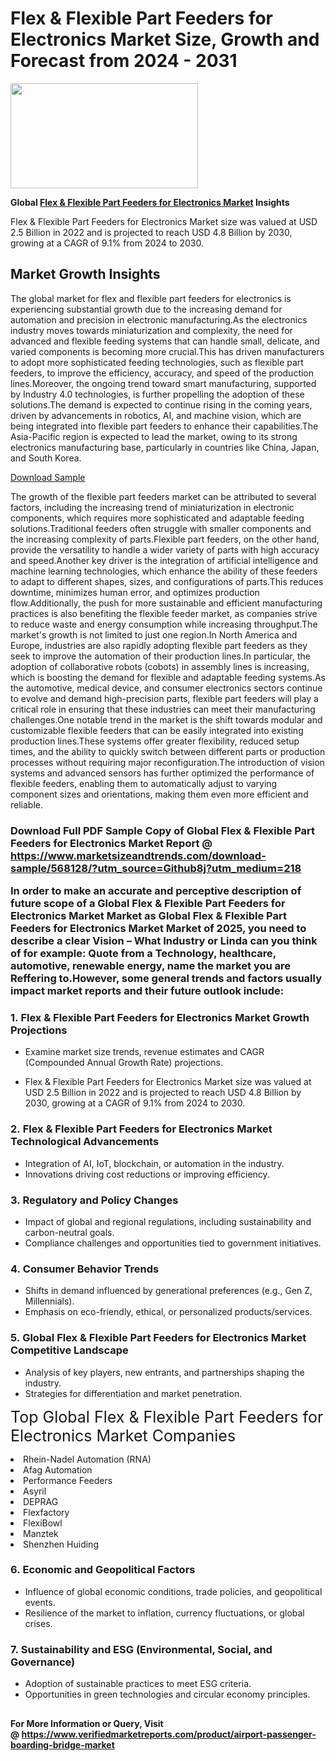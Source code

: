 <H1>Flex & Flexible Part Feeders for Electronics Market Size, Growth and Forecast from 2024 - 2031</H1><img class="aligncenter size-medium wp-image-584254" src="https://thirdeyenews.in/wp-content/uploads/2024/09/Global-Market-Research-300x168.jpeg" alt="" width="300" height="168" /><p><strong>Global&nbsp;<a href="https://www.marketsizeandtrends.com/download-sample/568128/?utm_source=Github8j?utm_medium=218">Flex & Flexible Part Feeders for Electronics Market</a> Insights</strong></p><p>Flex & Flexible Part Feeders for Electronics Market size was valued at USD 2.5 Billion in 2022 and is projected to reach USD 4.8 Billion by 2030, growing at a CAGR of 9.1% from 2024 to 2030.</p><p><h2>Market Growth Insights</h2> <p>The global market for flex and flexible part feeders for electronics is experiencing substantial growth due to the increasing demand for automation and precision in electronic manufacturing.As the electronics industry moves towards miniaturization and complexity, the need for advanced and flexible feeding systems that can handle small, delicate, and varied components is becoming more crucial.This has driven manufacturers to adopt more sophisticated feeding technologies, such as flexible part feeders, to improve the efficiency, accuracy, and speed of the production lines.Moreover, the ongoing trend toward smart manufacturing, supported by Industry 4.0 technologies, is further propelling the adoption of these solutions.The demand is expected to continue rising in the coming years, driven by advancements in robotics, AI, and machine vision, which are being integrated into flexible part feeders to enhance their capabilities.The Asia-Pacific region is expected to lead the market, owing to its strong electronics manufacturing base, particularly in countries like China, Japan, and South Korea.</p> <p><a href="#download_sample">Download Sample</a></p> <p>The growth of the flexible part feeders market can be attributed to several factors, including the increasing trend of miniaturization in electronic components, which requires more sophisticated and adaptable feeding solutions.Traditional feeders often struggle with smaller components and the increasing complexity of parts.Flexible part feeders, on the other hand, provide the versatility to handle a wider variety of parts with high accuracy and speed.Another key driver is the integration of artificial intelligence and machine learning technologies, which enhance the ability of these feeders to adapt to different shapes, sizes, and configurations of parts.This reduces downtime, minimizes human error, and optimizes production flow.Additionally, the push for more sustainable and efficient manufacturing practices is also benefiting the flexible feeder market, as companies strive to reduce waste and energy consumption while increasing throughput.The market's growth is not limited to just one region.In North America and Europe, industries are also rapidly adopting flexible part feeders as they seek to improve the automation of their production lines.In particular, the adoption of collaborative robots (cobots) in assembly lines is increasing, which is boosting the demand for flexible and adaptable feeding systems.As the automotive, medical device, and consumer electronics sectors continue to evolve and demand high-precision parts, flexible part feeders will play a critical role in ensuring that these industries can meet their manufacturing challenges.One notable trend in the market is the shift towards modular and customizable flexible feeders that can be easily integrated into existing production lines.These systems offer greater flexibility, reduced setup times, and the ability to quickly switch between different parts or production processes without requiring major reconfiguration.The introduction of vision systems and advanced sensors has further optimized the performance of flexible feeders, enabling them to automatically adjust to varying component sizes and orientations, making them even more efficient and reliable.<h3></p><p><span class=""><strong>Download Full PDF Sample Copy of Global Flex & Flexible Part Feeders for Electronics Market Report</strong> @ <a href="https://www.marketsizeandtrends.com/download-sample/568128/?utm_source=Github8j?utm_medium=218" target="_blank">https://www.marketsizeandtrends.com/download-sample/568128/?utm_source=Github8j?utm_medium=218</a></span></p><p>In order to make an accurate and perceptive description of future scope of a Global&nbsp;Flex & Flexible Part Feeders for Electronics Market Market as Global&nbsp;Flex & Flexible Part Feeders for Electronics Market Market of 2025, you need to describe a clear Vision &ndash; What Industry or Linda can you think of for example: Quote from a Technology, healthcare, automotive, renewable energy, name the market you are Reffering to.However, some general trends and factors usually impact market reports and their future outlook include:</p><h3>1.&nbsp;<strong>Flex & Flexible Part Feeders for Electronics Market Growth Projections</strong></h3><ul><li>Examine market size trends, revenue estimates and CAGR (Compounded Annual Growth Rate) projections.</li><li><p>Flex & Flexible Part Feeders for Electronics Market size was valued at USD 2.5 Billion in 2022 and is projected to reach USD 4.8 Billion by 2030, growing at a CAGR of 9.1% from 2024 to 2030.</p></li></ul><h3>2.&nbsp;<strong>Flex & Flexible Part Feeders for Electronics Market Technological Advancements</strong></h3><ul><li>Integration of AI, IoT, blockchain, or automation in the industry.</li><li>Innovations driving cost reductions or improving efficiency.</li></ul><h3>3.&nbsp;<strong>Regulatory and Policy Changes</strong></h3><ul><li>Impact of global and regional regulations, including sustainability and carbon-neutral goals.</li><li>Compliance challenges and opportunities tied to government initiatives.</li></ul><h3>4.&nbsp;<strong>Consumer Behavior Trends</strong></h3><ul><li>Shifts in demand influenced by generational preferences (e.g., Gen Z, Millennials).</li><li>Emphasis on eco-friendly, ethical, or personalized products/services.</li></ul><h3>5.&nbsp;<strong>Global Flex & Flexible Part Feeders for Electronics Market Competitive Landscape</strong></h3><ul><li>Analysis of key players, new entrants, and partnerships shaping the industry.</li><li>Strategies for differentiation and market penetration.</li></ul><p data-pm-slice="1 1 []"><span style="color: inherit; font-family: inherit; font-size: 25px;">Top Global Flex & Flexible Part Feeders for Electronics Market Companies</span></p><div class="" data-test-id=""><p><li>Rhein-Nadel Automation (RNA)</li><li> Afag Automation</li><li> Performance Feeders</li><li> Asyril</li><li> DEPRAG</li><li> Flexfactory</li><li> FlexiBowl</li><li> Manztek</li><li> Shenzhen Huiding</li></p></div><h3>6.&nbsp;<strong>Economic and Geopolitical Factors</strong></h3><ul><li>Influence of global economic conditions, trade policies, and geopolitical events.</li><li>Resilience of the market to inflation, currency fluctuations, or global crises.</li></ul><h3>7.&nbsp;<strong>Sustainability and ESG (Environmental, Social, and Governance)</strong></h3><ul><li>Adoption of sustainable practices to meet ESG criteria.</li><li>Opportunities in green technologies and circular economy principles.</li></ul><h2><strong style="font-size: 14px;">For More Information or Query, Visit @&nbsp;</strong><a style="background-color: #ffffff; font-size: 14px;" href="https://www.marketsizeandtrends.com/report/flex-flexible-part-feeders-for-electronics-market/" target="_blank">https://www.verifiedmarketreports.com/product/airport-passenger-boarding-bridge-market</a></h2>